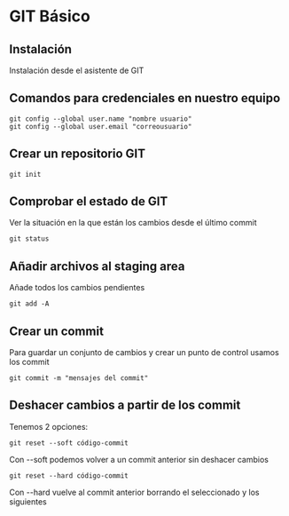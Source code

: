 # GIT Básico

## Instalación

Instalación desde el asistente de GIT

## Comandos para credenciales en nuestro equipo

```
git config --global user.name "nombre usuario"
git config --global user.email "correousuario"
```

## Crear un repositorio GIT

```
git init
```

## Comprobar el estado de GIT

Ver la situación en la que están los cambios desde el último commit

```
git status
```

## Añadir archivos al staging area

Añade todos los cambios pendientes

```
git add -A
```

## Crear un commit 

Para guardar un conjunto de cambios y crear un punto de control usamos los commit

```
git commit -m "mensajes del commit"
```

## Deshacer cambios a partir de los commit

Tenemos 2 opciones:

```
git reset --soft código-commit
```

Con --soft podemos volver a un commit anterior sin deshacer cambios

```
git reset --hard código-commit
```

Con --hard vuelve al commit anterior borrando el seleccionado y los siguientes